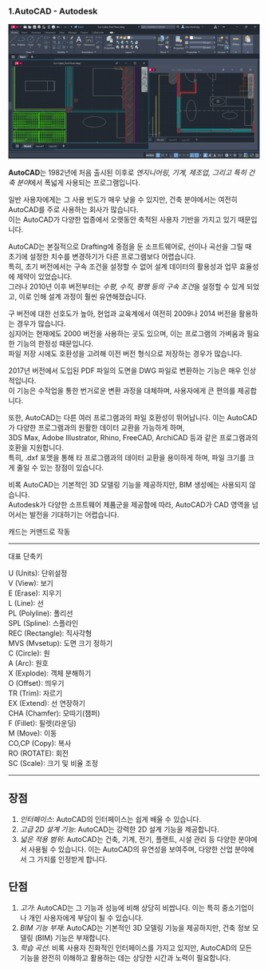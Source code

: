 ### 1.AutoCAD - Autodesk 

<p align="center">
  <img src="../../../img/cad.jpg" alt="Advanced Digital" width = "600px">
</p>

**AutoCAD**는 1982년에 처음 출시된 이후로 <i>엔지니어링, 기계, 제조업, 그리고 특히 건축 분야</i>에서 폭넓게 사용되는 프로그램입니다.<br>

일반 사용자에게는 그 사용 빈도가 매우 낮을 수 있지만, 건축 분야에서는 여전히 AutoCAD를 주로 사용하는 회사가 많습니다.<br>
이는 AutoCAD가 다양한 업종에서 오랫동안 축적된 사용자 기반을 가지고 있기 때문입니다.

AutoCAD는 본질적으로 Drafting에 중점을 둔 소프트웨어로, 선이나 곡선을 그릴 때 초기에 설정한 치수를 변경하기가 다른 프로그램보다 어렵습니다. <br>
특히, 초기 버전에서는 구속 조건을 설정할 수 없어 설계 데이터의 활용성과 업무 효율성에 제약이 있었습니다. <br>
그러나 2010년 이후 버전부터는 <i>수평, 수직, 평행 등의 구속 조건</i>을 설정할 수 있게 되었고, 이로 인해 설계 과정이 훨씬 유연해졌습니다.<br>

구 버전에 대한 선호도가 높아, 현업과 교육계에서 여전히 2009나 2014 버전을 활용하는 경우가 많습니다. <br>
심지어는 현재에도 2000 버전을 사용하는 곳도 있으며, 이는 프로그램의 가벼움과 필요한 기능의 한정성 때문입니다. <br>
파일 저장 시에도 호환성을 고려해 이전 버전 형식으로 저장하는 경우가 많습니다.

2017년 버전에서 도입된 PDF 파일의 도면을 DWG 파일로 변환하는 기능은 매우 인상적입니다. <br>
이 기능은 수작업을 통한 번거로운 변환 과정을 대체하며, 사용자에게 큰 편의를 제공합니다.

또한, AutoCAD는 다른 여러 프로그램과의 파일 호환성이 뛰어납니다. 이는 AutoCAD가 다양한 프로그램과의 원활한 데이터 교환을 가능하게 하며, <br>
3DS Max, Adobe Illustrator, Rhino, FreeCAD, ArchiCAD 등과 같은 프로그램과의 호환을 지원합니다. <br>
특히, .dxf 포맷을 통해 타 프로그램과의 데이터 교환을 용이하게 하며, 파일 크기를 크게 줄일 수 있는 장점이 있습니다.

비록 AutoCAD는 기본적인 3D 모델링 기능을 제공하지만, BIM 생성에는 사용되지 않습니다. <br>
Autodesk가 다양한 소프트웨어 제품군을 제공함에 따라, AutoCAD가 CAD 영역을 넘어서는 발전을 기대하기는 어렵습니다.

캐드는 커맨드로 작동

----
대표 단축키

U (Units): 단위설정 <br>
V (View): 보기 <br>
E (Erase): 지우기 <br>
L (Line): 선 <br>
PL (Polyline): 폴리선 <br>
SPL (Spline): 스플라인 <br>
REC (Rectangle): 직사각형 <br>
MVS (Mvsetup): 도면 크기 정하기 <br>
C (Circle): 원 <br>
A (Arc): 원호 <br>
X (Explode): 객체 분해하기 <br>
O (Offset): 띄우기 <br>
TR (Trim): 자르기 <br>
EX (Extend): 선 연장하기 <br>
CHA (Chamfer): 모따기(챔퍼) <br>
F (Fillet): 필렛(라운딩) <br>
M (Move): 이동 <br>
CO,CP (Copy): 복사 <br>
RO (ROTATE): 회전 <br>
SC (Scale): 크기 및 비율 조정 <br>

----
## 장점

1. <i>인터페이스</i>: AutoCAD의 인터페이스는 쉽게 배울 수 있습니다.
2. <i>고급 2D 설계 기능</i>: AutoCAD는 강력한 2D 설계 기능을 제공합니다.
3. <i>넓은 적용 범위</i>: AutoCAD는 건축, 기계, 전기, 플랜트, 시설 관리 등 다양한 분야에서 사용될 수 있습니다. 이는 AutoCAD의 유연성을 보여주며, 다양한 산업 분야에서 그 가치를 인정받게 합니다.

## 단점

1. <i>고가</i>: AutoCAD는 그 기능과 성능에 비해 상당히 비쌉니다. 이는 특히 중소기업이나 개인 사용자에게 부담이 될 수 있습니다.
2. <i>BIM 기능 부재</i>: AutoCAD는 기본적인 3D 모델링 기능을 제공하지만, 건축 정보 모델링 (BIM) 기능은 부재합니다.
3. <i>학습 곡선</i>: 비록 사용자 친화적인 인터페이스를 가지고 있지만, AutoCAD의 모든 기능을 완전히 이해하고 활용하는 데는 상당한 시간과 노력이 필요합니다.
